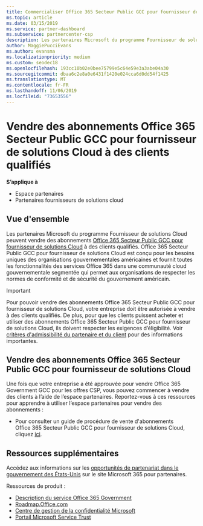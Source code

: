 ```yaml
---
title: Commercialiser Office 365 Secteur Public GCC pour fournisseur de solutions Cloud | Espace partenaires
ms.topic: article
ms.date: 03/15/2019
ms.service: partner-dashboard
ms.subservice: partnercenter-csp
description: Les partenaires Microsoft du programme Fournisseur de solutions Cloud peuvent vendre des abonnements Office 365 Secteur Public GCC pour fournisseur de solutions Cloud à des clients qualifiés. Office 365 Government GCC pour CSP est une suite de services de productivité Cloud conçue pour les sous-traitants États-Unis Government et Government Government.
author: MaggiePucciEvans
ms.author: evansma
ms.localizationpriority: medium
ms.custom: seodec18
ms.openlocfilehash: 193cc10b02e0bee75799e5c64e59e3a3abe04a30
ms.sourcegitcommit: dbaa6c2e8a0e6431f1420e024cca6d0dd54f1425
ms.translationtype: MT
ms.contentlocale: fr-FR
ms.lasthandoff: 11/06/2019
ms.locfileid: "73653556"
---
```

# <a name="sell-office-365-government-gcc-for-csp-subscriptions-to-qualified-customers"></a>Vendre des abonnements Office 365 Secteur Public GCC pour fournisseur de solutions Cloud à des clients qualifiés

**S’applique à**

-  Espace partenaires
-  Partenaires fournisseurs de solutions cloud


## <a name="overview"></a>Vue d'ensemble

Les partenaires Microsoft du programme Fournisseur de solutions Cloud peuvent vendre des abonnements [Office 365 Secteur Public GCC pour fournisseur de solutions Cloud](https://www.microsoft.com/microsoft-365/partners/governmentforCSP) à des clients qualifiés. Office 365 Secteur Public GCC pour fournisseur de solutions Cloud est conçu pour les besoins uniques des organisations gouvernementales américaines et fournit toutes les fonctionnalités des services Office 365 dans une communauté cloud gouvernementale segmentée qui permet aux organisations de respecter les normes de conformité et de sécurité du gouvernement américain. 

>[!IMPORTANT] 
>Pour pouvoir vendre des abonnements Office 365 Secteur Public GCC pour fournisseur de solutions Cloud, votre entreprise doit être autorisée à vendre à des clients qualifiés. De plus, pour que les clients puissent acheter et utiliser des abonnements Office 365 Secteur Public GCC pour fournisseur de solutions Cloud, ils doivent respecter les exigences d’éligibilité. Voir [critères d'admissibilité du partenaire et du client](csp-gcc-validate.md) pour des informations importantes.


## <a name="sell-office-365-government-gcc-for-csp-subscriptions"></a>Vendre des abonnements Office 365 Secteur Public GCC pour fournisseur de solutions Cloud

Une fois que votre entreprise a été approuvée pour vendre Office 365 Government GCC pour les offres CSP, vous pouvez commencer à vendre des clients à l’aide de l’espace partenaires. Reportez-vous à ces ressources pour apprendre à utiliser l’espace partenaires pour vendre des abonnements : 

-   Pour consulter un guide de procédure de vente d'abonnements Office 365 Secteur Public GCC pour fournisseur de solutions Cloud, cliquez [ici](https://go.microsoft.com/fwlink/?linkid=2007323).  


## <a name="additional-resources"></a>Ressources supplémentaires

Accédez aux informations sur les [opportunités de partenariat dans le gouvernement des États-Unis](https://www.microsoft.com/microsoft-365/partners/governmentforCSP) sur le site Microsoft 365 pour partenaires.

Ressources de produit :

- [Description du service Office 365 Government](https://technet.microsoft.com/library/mt774581.aspx)
- [Roadmap.Office.com](https://products.office.com/business/office-365-roadmap)
- [Centre de gestion de la confidentialité Microsoft](https://www.microsoft.com/TrustCenter/)
- [Portail Microsoft Service Trust](https://aka.ms/STP)

